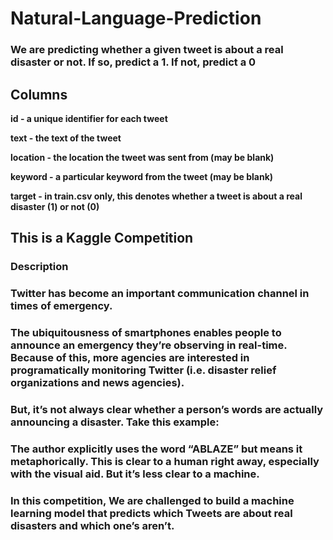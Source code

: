 # Natural-Language-Prediction
### We are predicting whether a given tweet is about a real disaster or not. If so, predict a 1. If not, predict a 0

## Columns
**id - a unique identifier for each tweet**

**text - the text of the tweet** 

**location - the location the tweet was sent from (may be blank)**

**keyword - a particular keyword from the tweet (may be blank)**

**target - in train.csv only, this denotes whether a tweet is about a real disaster (1) or not (0)**

## This is a Kaggle Competition 
### Description
### Twitter has become an important communication channel in times of emergency.
### The ubiquitousness of smartphones enables people to announce an emergency they’re observing in real-time. Because of this, more agencies are interested in programatically monitoring Twitter (i.e. disaster relief organizations and news agencies).
### But, it’s not always clear whether a person’s words are actually announcing a disaster. Take this example:
### The author explicitly uses the word “ABLAZE” but means it metaphorically. This is clear to a human right away, especially with the visual aid. But it’s less clear to a machine.

### In this competition, We are challenged to build a machine learning model that predicts which Tweets are about real disasters and which one’s aren’t. 

